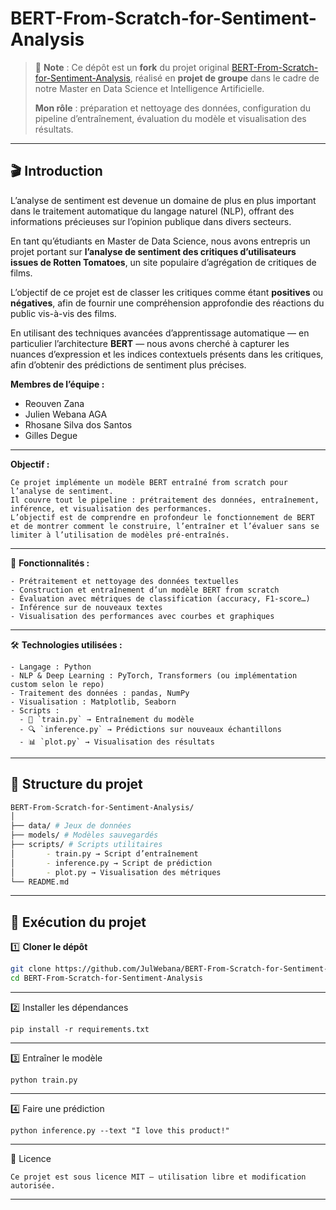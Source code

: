 # BERT-From-Scratch-for-Sentiment-Analysis

> 📌 **Note** : Ce dépôt est un **fork** du projet original [BERT-From-Scratch-for-Sentiment-Analysis](https://github.com/reouvenzana/BERT-From-Scratch-for-Sentiment-Analysis), réalisé en **projet de groupe** dans le cadre de notre Master en Data Science et Intelligence Artificielle.  
>  
> **Mon rôle** : préparation et nettoyage des données, configuration du pipeline d’entraînement, évaluation du modèle et visualisation des résultats.  

---

## 🎬 Introduction  

L’analyse de sentiment est devenue un domaine de plus en plus important dans le traitement automatique du langage naturel (NLP), offrant des informations précieuses sur l’opinion publique dans divers secteurs.  

En tant qu’étudiants en Master de Data Science, nous avons entrepris un projet portant sur **l’analyse de sentiment des critiques d’utilisateurs issues de Rotten Tomatoes**, un site populaire d’agrégation de critiques de films.  

L’objectif de ce projet est de classer les critiques comme étant **positives** ou **négatives**, afin de fournir une compréhension approfondie des réactions du public vis-à-vis des films.  

En utilisant des techniques avancées d’apprentissage automatique — en particulier l’architecture **BERT** — nous avons cherché à capturer les nuances d’expression et les indices contextuels présents dans les critiques, afin d’obtenir des prédictions de sentiment plus précises.  

**Membres de l’équipe :**  
- Reouven Zana  
- Julien Webana  AGA
- Rhosane Silva dos Santos  
- Gilles Degue  

---


**Objectif :**

```
Ce projet implémente un modèle BERT entraîné from scratch pour l’analyse de sentiment.
Il couvre tout le pipeline : prétraitement des données, entraînement, inférence, et visualisation des performances.
L’objectif est de comprendre en profondeur le fonctionnement de BERT et de montrer comment le construire, l’entraîner et l’évaluer sans se limiter à l’utilisation de modèles pré-entraînés.

```

---



🚀 **Fonctionnalités :**

```
- Prétraitement et nettoyage des données textuelles
- Construction et entraînement d’un modèle BERT from scratch
- Évaluation avec métriques de classification (accuracy, F1-score…)
- Inférence sur de nouveaux textes
- Visualisation des performances avec courbes et graphiques

```

---

🛠️ **Technologies utilisées :**

```
- Langage : Python
- NLP & Deep Learning : PyTorch, Transformers (ou implémentation custom selon le repo)
- Traitement des données : pandas, NumPy
- Visualisation : Matplotlib, Seaborn
- Scripts :
  - 🎯 `train.py` → Entraînement du modèle  
  - 🔍 `inference.py` → Prédictions sur nouveaux échantillons  
  - 📊 `plot.py` → Visualisation des résultats

```
---

## 📂 Structure du projet  

```bash
BERT-From-Scratch-for-Sentiment-Analysis/
│
├── data/ # Jeux de données
├── models/ # Modèles sauvegardés
├── scripts/ # Scripts utilitaires
│       - train.py → Script d’entraînement
│       - inference.py → Script de prédiction
│       - plot.py → Visualisation des métriques
└── README.md

```


---

## 🚀 Exécution du projet  



1️⃣ **Cloner le dépôt**

```bash
git clone https://github.com/JulWebana/BERT-From-Scratch-for-Sentiment-Analysis.git
cd BERT-From-Scratch-for-Sentiment-Analysis

```

---


2️⃣ Installer les dépendances

```
pip install -r requirements.txt

```
---

3️⃣ Entraîner le modèle

```
python train.py

```

---

4️⃣ Faire une prédiction

```
python inference.py --text "I love this product!"

```

---


📄 Licence
```
Ce projet est sous licence MIT – utilisation libre et modification autorisée.

```


---
